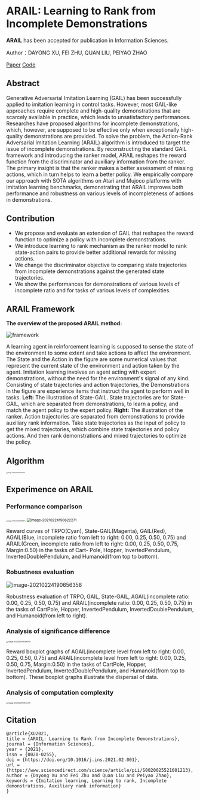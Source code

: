 # **ARAIL**: Learning to Rank from Incomplete Demonstrations

**ARAIL** has been accepted for publication in Information Sciences.

Author：DAYONG XU, FEI ZHU, QUAN LIU, PEIYAO ZHAO

[Paper](https://www.sciencedirect.com/science/article/abs/pii/S0020025521001213)   [Code](https://github.com/Tree12323/ARAIL-Learning-to-Rank-from-Incomplete-Demonstrations/tree/main/script)

## Abstract

Generative Adversarial Imitation Learning (GAIL) has been successfully applied to imitation learning in control tasks. However, most GAIL-like approaches require complete and high-quality demonstrations that are scarcely available in practice, which leads to unsatisfactory performances. Researches have proposed algorithms for incomplete demonstrations, which, however, are supposed to be effective only when exceptionally high-quality demonstrations are provided. To solve the problem, the Action-Rank Adversarial Imitation Learning (ARAIL) algorithm is introduced to target the issue of incomplete demonstrations. By reconstructing the standard GAIL framework and introducing the ranker model, ARAIL reshapes the reward function from the discriminator and auxiliary information from the ranker. The primary insight is that the ranker makes a better assessment of missing actions, which in turn helps to learn a better policy. We empirically compare our approach with SOTA algorithms on Atari and Mujoco platforms with imitation learning benchmarks, demonstrating that ARAIL improves both performance and robustness on various levels of incompleteness of actions in demonstrations.

## Contribution

- We propose and evaluate an extension of GAIL that reshapes the reward function to optimize a policy with incomplete demonstrations.
- We introduce learning to rank mechanism as the ranker model to rank state-action pairs to provide better additional rewards for missing actions.
- We change the discriminator objective to comparing state trajectories from incomplete demonstrations against the generated state trajectories.
- We show the performances for demonstrations of various levels of incomplete ratio and for tasks of various levels of complexities.

## ARAIL Framework

**The overview of the proposed ARAIL method:**

![framework](README.assets/framework-1614241565203.png)

A learning agent in reinforcement learning is supposed to sense the state of the environment to some extent and take actions to affect the environment. The State and the Action in the figure are some numerical values that represent the current state of the environment and action taken by the agent. Imitation learning involves an agent acting with expert demonstrations, without the need for the environment's signal of any kind. Consisting of state trajectories and action trajectories, the Demonstrations in the figure are experience items that instruct the agent to perform well in tasks. **Left:** The illustration of State-GAIL. State trajectories are for State-GAIL, which are separated from demonstrations, to learn a policy, and match the agent policy to the expert policy. **Right:** The illustration of the ranker. Action trajectories are separated from demonstrations to provide auxiliary rank information. Take state trajectories as the input of policy to get the mixed trajectories, which combine state trajectories and policy actions. And then rank demonstrations and mixed trajectories to optimize the policy. 

## Algorithm

<img src="README.assets/image-20210224190444331.png" alt="image-20210224190444331" style="zoom: 25%;" />

## Experimence on ARAIL

### Performance comparison

<img src="README.assets/image-20210224190548823.png" alt="image-20210224190548823" style="zoom: 25%;" />

<img src="README.assets/image-20210224190622271-1614241555139.png" alt="image-20210224190622271" style="zoom:67%;" />

Reward curves of TRPO(Cyan), State-GAIL(Magenta), GAIL(Red), AGAIL(Blue, incomplete ratio from left to right: 0.00, 0.25, 0.50, 0.75) and ARAIL(Green, incomplete ratio from left to right: 0.00, 0.25, 0.50, 0.75, Margin:0.50) in the tasks of Cart- Pole, Hopper, InvertedPendulum, InvertedDoublePendulum, and Humanoid(from top to bottom).

### Robustness evaluation

![image-20210224190656358](README.assets/image-20210224190656358.png)

Robustness evaluation of TRPO, GAIL, State-GAIL, AGAIL(incomplete ratio: 0.00, 0.25, 0.50, 0.75) and ARAIL(incomplete ratio: 0.00, 0.25, 0.50, 0.75) in the tasks of CartPole, Hopper, InvertedPendulum, InvertedDoublePendulum, and Humanoid(from left to right).

### Analysis of significance difference

<img src="README.assets/image-20210224190940101.png" alt="image-20210224190940101" style="zoom:33%;" />

Reward boxplot graphs of AGAIL(incomplete level from left to right: 0.00, 0.25, 0.50, 0.75) and ARAIL(incomplete level from left to right: 0.00, 0.25, 0.50, 0.75, Margin:0.50) in the tasks of CartPole, Hopper, InvertedPendulum, InvertedDoublePendulum, and Humanoid(from top to bottom). These boxplot graphs illustrate the dispersal of data.

### Analysis of computation complexity

<img src="README.assets/image-20210224191032174.png" alt="image-20210224191032174" style="zoom:33%;" />

## Citation

```
@article{XU2021,
title = {ARAIL: Learning to Rank from Incomplete Demonstrations},
journal = {Information Sciences},
year = {2021},
issn = {0020-0255},
doi = {https://doi.org/10.1016/j.ins.2021.02.001},
url = {https://www.sciencedirect.com/science/article/pii/S0020025521001213},
author = {Dayong Xu and Fei Zhu and Quan Liu and Peiyao Zhao},
keywords = {Imitation learning, Learning to rank, Incomplete demonstrations, Auxiliary rank information}
}
```